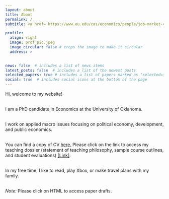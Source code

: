 ```yaml
---
layout: about
title: About
permalink: /
subtitle: <a href='https://www.ou.edu/cas/economics/people/job-market-candidates'>University of Oklahoma</a>. ahmed.ch@ou.edu

profile:
  align: right
  image: prof_pic.jpeg
  image_circular: false # crops the image to make it circular
  address: >
    

news: false  # includes a list of news items
latest_posts: false  # includes a list of the newest posts
selected_papers: true # includes a list of papers marked as "selected={true}"
social: true  # includes social icons at the bottom of the page
---
```


<p style='text-align: justify;'>
Hi, welcome to my website! <br />
<br>

I am a PhD  candidate in Economics at the  University of Oklahoma. <br /> <br>

 I work on applied macro issues focusing on political economy, development, and public economics. <br /> 
<br>

You can find a copy of CV <a href=''>here.</a>
Please click on the link to access my teaching dossier (statement of teaching philosophy, sample course outlines, and student evaluations) <a href='https://drive.google.com/file/d/1z5G0PW0LeU_AG0Tny1Bot7VTHSq3KNDE/view?usp=sharing'>[Link]</a>. <br />
<br>

In my free time, I like to read, play Xbox, or make travel plans with my family.  <br /> 
<br>

*Note:* Please click on HTML to access paper drafts.
</p>
